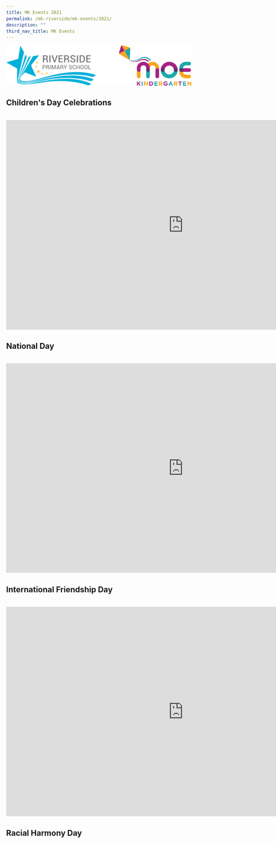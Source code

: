 ```yaml
---
title: MK Events 2021
permalink: /mk-riverside/mk-events/2021/
description: ""
third_nav_title: MK Events
---
```

![](/images/logo2.png)
## Children's Day Celebrations
<br>

<iframe allowfullscreen="true" height="569" width="960" frameborder="0" src="https://docs.google.com/presentation/d/e/2PACX-1vRarhM4hSSxFFGCjzr127L2JtqW5TO6xELF1PTk3-lhufcrOYrzTy3ApH6dr6xbNaTVSRlW5PExK7aq/embed?start=false&amp;loop=true&amp;delayms=3000"></iframe>

<br>

## National Day
<br>

<iframe allowfullscreen="true" height="569" width="960" frameborder="0" src="https://docs.google.com/presentation/d/e/2PACX-1vT4lRct1iJWAOGGFCpQXxQcHVsTiAh5HexrIimdtYQgCUO14mXrjlsS9gRm5CJUcjB3AHwdfgUERITQ/embed?start=false&amp;loop=true&amp;delayms=3000"></iframe>

## International Friendship Day
<br>

<iframe allowfullscreen="true" height="569" width="960" frameborder="0" src="https://docs.google.com/presentation/d/e/2PACX-1vS-ymn1wTVTwazCTQAB4Tne0pKZnSyM3CbKIqKuDt70z_ybRtjir5_etmK3T4sngLiHjqI4T2i3z59W/embed?start=false&amp;loop=false&amp;delayms=3000"></iframe>

## Racial Harmony Day